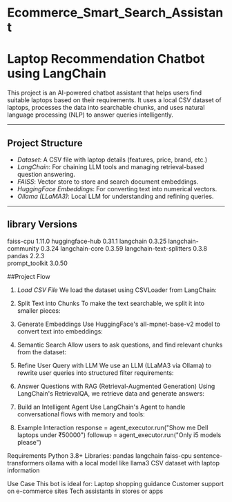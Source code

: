 # Ecommerce_Smart_Search_Assistant
# Laptop Recommendation Chatbot using LangChain

This project is an AI-powered chatbot assistant that helps users find suitable laptops based on their requirements. It uses a local CSV dataset of laptops, processes the data into searchable chunks, and uses natural language processing (NLP) to answer queries intelligently.

---

## Project Structure

- *Dataset*: A CSV file with laptop details (features, price, brand, etc.)
- *LangChain*: For chaining LLM tools and managing retrieval-based question answering.
- *FAISS*: Vector store to store and search document embeddings.
- *HuggingFace Embeddings*: For converting text into numerical vectors.
- *Ollama (LLaMA3)*: Local LLM for understanding and refining queries.

---
## library Versions 

faiss-cpu                 1.11.0 
huggingface-hub           0.31.1 
langchain                 0.3.25 
langchain-community       0.3.24 
langchain-core            0.3.59 
langchain-text-splitters  0.3.8 
pandas                    2.2.3  
prompt_toolkit            3.0.50 


##Project Flow

1. *Load CSV File*
We load the dataset using CSVLoader from LangChain:

2. Split Text into Chunks
To make the text searchable, we split it into smaller pieces:

3. Generate Embeddings
Use HuggingFace's all-mpnet-base-v2 model to convert text into embeddings:

4. Semantic Search
Allow users to ask questions, and find relevant chunks from the dataset:

5. Refine User Query with LLM
We use an LLM (LLaMA3 via Ollama) to rewrite user queries into structured filter requirements:

6. Answer Questions with RAG (Retrieval-Augmented Generation)
Using LangChain's RetrievalQA, we retrieve data and generate answers:

7. Build an Intelligent Agent
Use LangChain's Agent to handle conversational flows with memory and tools:

8. Example Interaction
response = agent_executor.run("Show me Dell laptops under ₹50000")
followup = agent_executor.run("Only i5 models please")

Requirements
Python 3.8+
Libraries:
pandas
langchain
faiss-cpu
sentence-transformers
ollama with a local model like llama3
CSV dataset with laptop information

Use Case
This bot is ideal for:
Laptop shopping guidance
Customer support on e-commerce sites
Tech assistants in stores or apps
